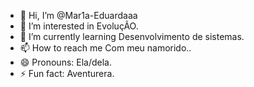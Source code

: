 - 👋 Hi, I’m @Mar1a-Eduardaaa
- 👀 I’m interested in EvoluçÃO.
- 🌱 I’m currently learning Desenvolvimento de sistemas.
- 📫 How to reach me Com meu namorido..
- 😄 Pronouns: Ela/dela.
- ⚡ Fun fact: Aventurera.

<!---
Mar1a-Eduardaaa/Mar1a-Eduardaaa is a ✨ special ✨ repository because its `README.md` (this file) appears on your GitHub profile.
You can click the Preview link to take a look at your changes.
--->
